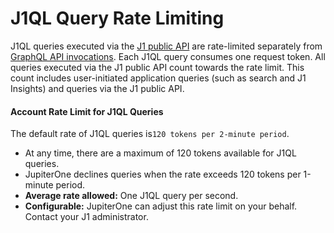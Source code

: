 # J1QL Query Rate Limiting

J1QL queries executed via the [J1 public API](./jupiterone-api.md) are rate-limited separately from [GraphQL API invocations](./rate-limiting.md). Each J1QL query consumes one request token. All queries executed via the J1 public API count towards the rate limit. This count includes user-initiated application queries (such as search and J1 Insights) and queries via the J1 public API.

#### **Account Rate Limit for J1QL Queries**

The default rate of J1QL queries is`120 tokens per 2-minute period`.

- At any time, there are a maximum of 120 tokens available for J1QL queries.
- JupiterOne declines queries when the rate exceeds 120 tokens per 1-minute period.
- **Average rate allowed:**  One J1QL query per second.
- **Configurable:** JupiterOne can adjust this rate limit on your behalf. Contact your J1 administrator.



